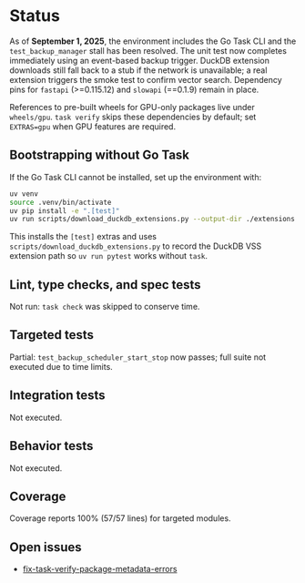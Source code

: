 # Status

As of **September 1, 2025**, the environment includes the Go Task CLI and the
`test_backup_manager` stall has been resolved. The unit test now completes
immediately using an event-based backup trigger. DuckDB extension downloads
still fall back to a stub if the network is unavailable; a real extension
triggers the smoke test to confirm vector search. Dependency pins for
`fastapi` (>=0.115.12) and `slowapi` (==0.1.9) remain in place.

References to pre-built wheels for GPU-only packages live under `wheels/gpu`.
`task verify` skips these dependencies by default; set `EXTRAS=gpu` when GPU
features are required.

## Bootstrapping without Go Task

If the Go Task CLI cannot be installed, set up the environment with:

```bash
uv venv
source .venv/bin/activate
uv pip install -e ".[test]"
uv run scripts/download_duckdb_extensions.py --output-dir ./extensions
```

This installs the `[test]` extras and uses
`scripts/download_duckdb_extensions.py` to record the DuckDB VSS extension path
so `uv run pytest` works without `task`.

## Lint, type checks, and spec tests
Not run: `task check` was skipped to conserve time.

## Targeted tests
Partial: `test_backup_scheduler_start_stop` now passes; full suite not
executed due to time limits.

## Integration tests
Not executed.

## Behavior tests
Not executed.

## Coverage
Coverage reports 100% (57/57 lines) for targeted modules.

## Open issues
- [fix-task-verify-package-metadata-errors](
  issues/fix-task-verify-package-metadata-errors.md)
